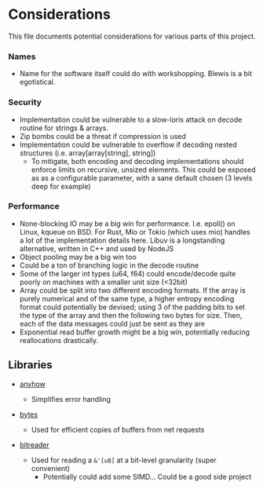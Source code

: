 # Considerations 

This file documents potential considerations for various parts of this project. 

### Names

- Name for the software itself could do with workshopping. Blewis is a bit egotistical.

### Security
- Implementation could be vulnerable to a slow-loris attack on decode routine for strings & arrays.
- Zip bombs could be a threat if compression is used
- Implementation could be vulnerable to overflow if decoding nested structures (i.e. array[array[string], string])
    - To mitigate, both encoding and decoding implementations should enforce limits on recursive, unsized elements. 
      This could be exposed as as a configurable parameter, with a sane default chosen (3 levels deep for example)

### Performance
- None-blocking IO may be a big win for performance. I.e. epoll() on Linux, kqueue on BSD. For Rust, Mio or Tokio 
    (which uses mio) handles a lot of the implementation details here. Libuv is a longstanding alternative, written in
    C++ and used by NodeJS
- Object pooling may be a big win too
- Could be a ton of branching logic in the decode routine
- Some of the larger int types (u64, f64) could encode/decode quite poorly on machines with a smaller unit size (<32bit)
- Array could be split into two different encoding formats. If the array is purely numerical and of the same type, a 
  higher entropy encoding format could potentially be devised; using 3 of the padding bits to set the type of the array
  and then the following two bytes for size. Then, each of the data messages could just be sent as they are 
- Exponential read buffer growth might be a big win, potentially reducing reallocations drastically.

## Libraries
- [anyhow](https://docs.rs/anyhow/latest/anyhow/)
    - Simplifies error handling 

- [bytes](https://docs.rs/bytes/latest/bytes/)
    - Used for efficient copies of buffers from net requests 

- [bitreader](https://docs.rs/bitreader/latest/src/bitreader/lib.rs.html#69-77)
    - Used for reading a `&'[u8]` at a bit-level granularity (super convenient)
        - Potentially could add some SIMD... Could be a good side project
